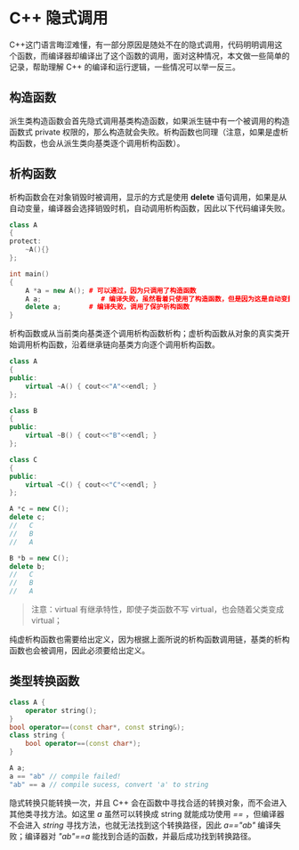 # C++ 隐式调用
C++这门语言晦涩难懂，有一部分原因是随处不在的隐式调用，代码明明调用这个函数，而编译器却编译出了这个函数的调用，面对这种情况，本文做一些简单的记录，帮助理解 C++ 的编译和运行逻辑，一些情况可以举一反三。

## 构造函数
派生类构造函数会首先隐式调用基类构造函数，如果派生链中有一个被调用的构造函数式 private 权限的，那么构造就会失败。析构函数也同理（注意，如果是虚析构函数，也会从派生类向基类逐个调用析构函数）。

## 析构函数
析构函数会在对象销毁时被调用，显示的方式是使用 **delete** 语句调用，如果是从自动变量，编译器会选择销毁时机，自动调用析构函数，因此以下代码编译失败。

```cpp
class A
{
protect:
	~A(){}
};

int main()
{
	A *a = new A(); # 可以通过，因为只调用了构造函数
	A a;		       # 编译失败，虽然看着只使用了构造函数，但是因为这是自动变量，编译器判断在之后自动析构的时候会调用保护构造函数，权限不够，编译失败。
	delete a;       # 编译失败，调用了保护析构函数
}

```

析构函数或从当前类向基类逐个调用析构函数析构；虚析构函数从对象的真实类开始调用析构函数，沿着继承链向基类方向逐个调用析构函数。

```cpp
class A
{
public:
	virtual ~A() { cout<<"A"<<endl; }
};

class B
{
public:
	virtual ~B() { cout<<"B"<<endl; }
};

class C
{
public:
	virtual ~C() { cout<<"C"<<endl; }
};

A *c = new C();
delete c;
//   C 
//   B
//   A

B *b = new C();
delete b;
//   C
//   B
//   A
```

>注意：virtual 有继承特性，即使子类函数不写 virtual，也会随着父类变成 virtual；

纯虚析构函数也需要给出定义，因为根据上面所说的析构函数调用链，基类的析构函数也会被调用，因此必须要给出定义。


## 类型转换函数
```cpp
class A {
	operator string();
}
bool operator==(const char*, const string&);
class string {
	bool operator==(const char*);
}

A a;
a == "ab" // compile failed!
"ab" == a // compile sucess, convert 'a' to string
```

隐式转换只能转换一次，并且 C++ 会在函数中寻找合适的转换对象，而不会进入其他类寻找方法。如这里 *a* 虽然可以转换成 string 就能成功使用 *==* ，但编译器不会进入 *string* 寻找方法，也就无法找到这个转换路径，因此 *a=="ab"* 编译失败；编译器对 *"ab"==a* 能找到合适的函数，并最后成功找到转换路径。

